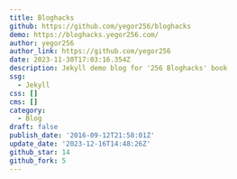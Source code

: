 ```yaml
---
title: Bloghacks
github: https://github.com/yegor256/bloghacks
demo: https://bloghacks.yegor256.com/
author: yegor256
author_link: https://github.com/yegor256
date: 2023-11-30T17:03:16.354Z
description: Jekyll demo blog for '256 Bloghacks' book
ssg:
  - Jekyll
css: []
cms: []
category:
  - Blog
draft: false
publish_date: '2016-09-12T21:58:01Z'
update_date: '2023-12-16T14:48:26Z'
github_star: 14
github_fork: 5
---
```

